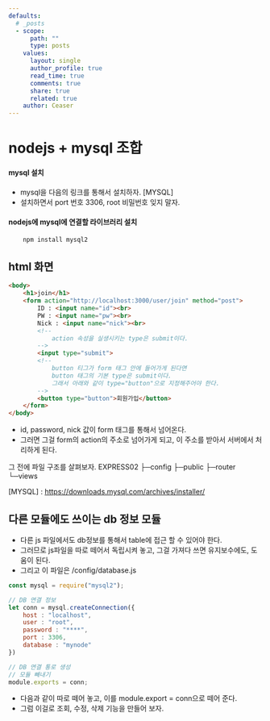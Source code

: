 ```yaml
---
defaults:
  # _posts
  - scope:
      path: ""
      type: posts
    values:
      layout: single
      author_profile: true
      read_time: true
      comments: true
      share: true
      related: true
    author: Ceaser
---
```


# nodejs + mysql 조합
#### mysql 설치
- mysql을 다음의 링크를 통해서 설치하자. [MYSQL]
- 설치하면서 port 번호 3306, root 비밀번호 잊지 말자. 

#### nodejs에 mysql에 연결할 라이브러리 설치
```cmd
    npm install mysql2
```

## html 화면
```html
<body>
    <h1>join</h1>
    <form action="http://localhost:3000/user/join" method="post">
        ID : <input name="id"><br>
        PW : <input name="pw"><br>
        Nick : <input name="nick"><br>
        <!-- 
            action 속성을 실생시키는 type은 submit이다.
        -->
        <input type="submit">
        <!-- 
            button 티그가 form 태그 안에 들어가게 된다면
            button 태그의 기본 type은 submit이다.
            그래서 아래와 같이 type="button"으로 지정해주어야 한다.
        -->
        <button type="button">회원가입</button>
    </form>
</body>
```
- id, password, nick 값이 form 태그를 통해서 넘어온다. 
- 그러면 그걸 form의 action의 주소로 넘어가게 되고, 이 주소를 받아서 서버에서 처리하게 된다.

그 전에 파일 구조를 살펴보자.
EXPRESS02
├─config
├─public
├─router
└─views

[MYSQL] : https://downloads.mysql.com/archives/installer/

## 다른 모듈에도 쓰이는 db 정보 모듈
- 다른 js 파일에서도 db정보를 통해서 table에 접근 할 수 있어야 한다. 
- 그러므로 js파일을 따로 떼어서 독립시켜 놓고, 그걸 가져다 쓰면 유지보수에도, 도움이 된다.
- 그리고 이 파일은 /config/database.js
```javascript
const mysql = require("mysql2");

// DB 연결 정보
let conn = mysql.createConnection({
    host : "localhost",
    user : "root",
    password : "****",
    port : 3306,
    database : "mynode"
})

// DB 연결 통로 생성
// 모듈 빼내기
module.exports = conn;
```
- 다음과 같이 따로 떼어 놓고, 이를 module.export = conn으로 떼어 준다. 
- 그럼 이걸로 조회, 수정, 삭제 기능을 만들어 보자. 

